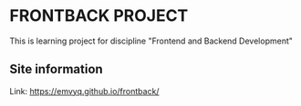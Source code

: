 # FRONTBACK PROJECT
This is learning project for discipline "Frontend and Backend Development"

## Site information
Link: https://emvyq.github.io/frontback/
